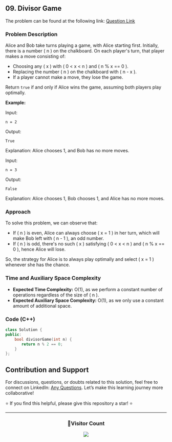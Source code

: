 ## 09. Divisor Game

The problem can be found at the following link: [Question Link](https://www.geeksforgeeks.org/problems/divisor-game-1664432414/1)

### Problem Description

Alice and Bob take turns playing a game, with Alice starting first. Initially, there is a number \( n \) on the chalkboard. On each player's turn, that player makes a move consisting of:

- Choosing any \( x \) with \( 0 < x < n \) and \( n \% x == 0 \).
- Replacing the number \( n \) on the chalkboard with \( n - x \).
- If a player cannot make a move, they lose the game.

Return `true` if and only if Alice wins the game, assuming both players play optimally.

**Example:**

Input:

```
n = 2
```

Output:

```
True
```

Explanation:
Alice chooses 1, and Bob has no more moves.

Input:

```
n = 3
```

Output:

```
False
```

Explanation:
Alice chooses 1, Bob chooses 1, and Alice has no more moves.

### Approach

To solve this problem, we can observe that:

- If \( n \) is even, Alice can always choose \( x = 1 \) in her turn, which will make Bob left with \( n - 1 \), an odd number.
- If \( n \) is odd, there's no such \( x \) satisfying \( 0 < x < n \) and \( n \% x == 0 \), hence Alice will lose.

So, the strategy for Alice is to always play optimally and select \( x = 1 \) whenever she has the chance.

### Time and Auxiliary Space Complexity

- **Expected Time Complexity:** O(1), as we perform a constant number of operations regardless of the size of \( n \).
- **Expected Auxiliary Space Complexity:** O(1), as we only use a constant amount of additional space.

### Code (C++)

```cpp
class Solution {
public:
    bool divisorGame(int n) {
       return n % 2 == 0;
    }
};
```

## Contribution and Support

For discussions, questions, or doubts related to this solution, feel free to connect on LinkedIn: [Any Questions](https://www.linkedin.com/in/patel-hetkumar-sandipbhai-8b110525a/). Let’s make this learning journey more collaborative!

⭐ If you find this helpful, please give this repository a star! ⭐

---

<div align="center">
  <h3><b>📍Visitor Count</b></h3>
</div>

<p align="center">
  <img src="https://visitor-badge.laobi.icu/badge?page_id=Hunterdii.GeeksforGeeks-POTD" />
</p>
